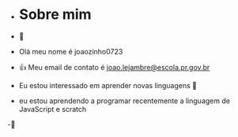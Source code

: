 - # Sobre mim

- :robot:

- Olá meu nome é joaozinho0723 

- :+1: Meu email de contato é joao.lejambre@escola.pr.gov.br 

- Eu estou interessado em aprender novas linguagens :ghost:

- eu estou aprendendo a programar recentemente a linguagem de JavaScript e scratch

-:clown_face:


